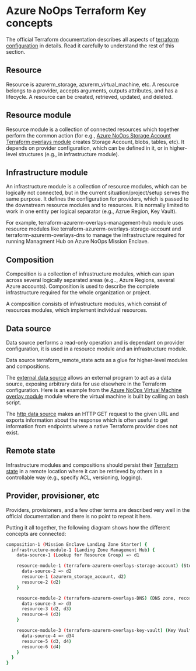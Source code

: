 # Azure NoOps Terraform Key concepts

The official Terraform documentation describes all aspects of [terraform configuration](https://www.terraform.io/docs/configuration/index.html) in details. Read it carefully to understand the rest of this section.

## Resource

Resource is azurerm_storage, azurerm_virtual_machine, etc. A resource belongs to a provider, accepts arguments, outputs attributes, and has a lifecycle. A resource can be created, retrieved, updated, and deleted.

## Resource module

Resource module is a collection of connected resources which together perform the common action (for e.g., [Azure NoOps Storage Account Terraform overlays module](https://github.com/azurenoops/terraform-azurerm-overlays-storage-account) creates Storage Account, blobs, tables, etc). It depends on provider configuration, which can be defined in it, or in higher-level structures (e.g., in infrastructure module).

## Infrastructure module

An infrastructure module is a collection of resource modules, which can be logically not connected, but in the current situation/project/setup serves the same purpose. It defines the configuration for providers, which is passed to the downstream resource modules and to resources. It is normally limited to work in one entity per logical separator (e.g., Azrue Region, Key Vault).

For example, terraform-azurerm-overlays-management-hub module uses resource modules like terraform-azurerm-overlays-storage-account and terraform-azurerm-overlays-dns to manage the infrastructure required for running Managment Hub on Azure NoOps Mission Enclave.

## Composition

Composition is a collection of infrastructure modules, which can span across several logically separated areas (e.g.., Azure Regions, several Azure accounts). Composition is used to describe the complete infrastructure required for the whole organization or project.

A composition consists of infrastructure modules, which consist of resources modules, which implement individual resources.

## Data source

Data source performs a read-only operation and is dependant on provider configuration, it is used in a resource module and an infrastructure module.

Data source terraform_remote_state acts as a glue for higher-level modules and compositions.

The [external data source](https://registry.terraform.io/providers/hashicorp/external/latest/docs/data-sources/external) allows an external program to act as a data source, exposing arbitrary data for use elsewhere in the Terraform configuration. Here is an example from the [Azure NoOps Virtual Machine overlay module]() module where the virtual machine is built by calling an bash script.

The [http data source](https://registry.terraform.io/providers/hashicorp/http/latest/docs/data-sources/http) makes an HTTP GET request to the given URL and exports information about the response which is often useful to get information from endpoints where a native Terraform provider does not exist.

## Remote state

Infrastructure modules and compositions should persist their [Terraform state](https://www.terraform.io/docs/language/state/index.html) in a remote location where it can be retrieved by others in a controllable way (e.g., specify ACL, versioning, logging).

## Provider, provisioner, etc

Providers, provisioners, and a few other terms are described very well in the official documentation and there is no point to repeat it here.

Putting it all together, the following diagram shows how the different concepts are connected:

```bash
composition-1 (Mission Enclave Landing Zone Starter) {
  infrastructure-module-1 (Landing Zone Management Hub) {
    data-source-1 (Lookup for Resource Group) => d1

    resource-module-1 (terraform-azurerm-overlays-storage-account) (Storage Account, blobs, tables, etc) {
      data-source-2 => d2
      resource-1 (azurerm_storage_account, d2)
      resource-2 (d2)
    }

    resource-module-2 (terraform-azurerm-overlays-DNS) (DNS zone, records, etc) {
      data-source-3 => d3
      resource-3 (d2, d3)
      resource-4 (d3)
    }

    resource-module-3 (terraform-azurerm-overlays-key-vault) (Key Vault, access policy, etc) {
      data-source-4 => d34
      resource-5 (d3, d4)
      resource-6 (d4)
    }
  }
}
```
